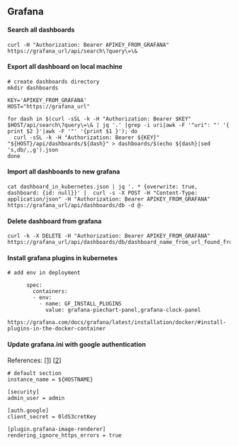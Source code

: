 ## Grafana


#### Search all dashboards
```
curl -H "Authorization: Bearer APIKEY_FROM_GRAFANA" https://grafana_url/api/search\?query\=\&
```

#### Export all dashboard on local machine
```
# create dashboards directory
mkdir dashboards

KEY='APIKEY_FROM_GRAFANA'
HOST="https://grafana_url"

for dash in $(curl -sSL -k -H "Authorization: Bearer $KEY" $HOST/api/search\?query\=\& | jq '.' |grep -i uri|awk -F '"uri": "' '{ print $2 }'|awk -F '"' '{print $1 }'); do
  curl -sSL -k -H "Authorization: Bearer ${KEY}" "${HOST}/api/dashboards/${dash}" > dashboards/$(echo ${dash}|sed 's,db/,,g').json
done
```

#### Import all dashboards to new grafana
```
cat dashboard_in_kubernetes.json | jq '. * {overwrite: true, dashboard: {id: null}}' |  curl -s -X POST -H "Content-Type: application/json" -H "Authorization: Bearer APIKEY_FROM_GRAFANA" https://grafana_url/api/dashboards/db -d @-
```

#### Delete dashboard from grafana
```
curl -k -X DELETE -H "Authorization: Bearer APIKEY_FROM_GRAFANA" https://grafana_url/api/dashboards/db/dashboard_name_from_url_found_from_search
```

#### Install grafana plugins in kubernetes
```
# add env in deployment

      spec:
        containers:
        - env:
          - name: GF_INSTALL_PLUGINS
            value: grafana-piechart-panel,grafana-clock-panel

https://grafana.com/docs/grafana/latest/installation/docker/#install-plugins-in-the-docker-container
```

#### Update grafana.ini with google authentication
References: [[1]](https://grafana.com/docs/grafana/latest/administration/configuration/#config-file-locations) [[2]](https://grafana.com/docs/grafana/latest/auth/google/)
```
# default section
instance_name = ${HOSTNAME}

[security]
admin_user = admin

[auth.google]
client_secret = 0ldS3cretKey

[plugin.grafana-image-renderer]
rendering_ignore_https_errors = true

```
